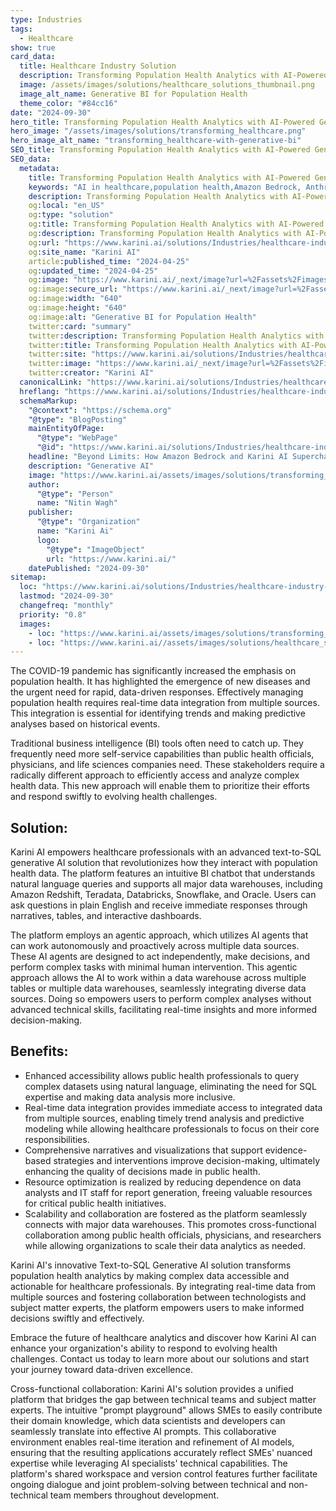 ```yaml
---
type: Industries
tags:
  - Healthcare
show: true
card_data:
  title: Healthcare Industry Solution
  description: Transforming Population Health Analytics with AI-Powered Generative BI.
  image: /assets/images/solutions/healthcare_solutions_thumbnail.png
  image_alt_name: Generative BI for Population Health
  theme_color: "#84cc16"
date: "2024-09-30"
hero_title: Transforming Population Health Analytics with AI-Powered Generative BI
hero_image: "/assets/images/solutions/transforming_healthcare.png"
hero_image_alt_name: "transforming_healthcare-with-generative-bi"
SEO_title: Transforming Population Health Analytics with AI-Powered Generative BI
SEO_data:
  metadata:
    title: Transforming Population Health Analytics with AI-Powered Generative BI
    keywords: "AI in healthcare,population health,Amazon Bedrock, Anthropic, OpenAI"
    description: Transforming Population Health Analytics with AI-Powered Generative BI
    og:local: "en_US"
    og:type: "solution"
    og:title: Transforming Population Health Analytics with AI-Powered Generative BI
    og:description: Transforming Population Health Analytics with AI-Powered Generative BI.
    og:url: "https://www.karini.ai/solutions/Industries/healthcare-industry-solution"
    og:site_name: "Karini AI"
    article:published_time: "2024-04-25"
    og:updated_time: "2024-04-25"
    og:image: "https://www.karini.ai/_next/image?url=%2Fassets%2Fimages%2Fsolutions%2Ftransforming_healthcare.png&w=1920&q=75"
    og:image:secure_url: "https://www.karini.ai/_next/image?url=%2Fassets%2Fimages%2Fsolutions%2Ftransforming_healthcare.png&w=1920&q=75"
    og:image:width: "640"
    og:image:height: "640"
    og:image:alt: "Generative BI for Population Health"
    twitter:card: "summary"
    twitter:description: Transforming Population Health Analytics with AI-Powered Generative BI.
    twitter:title: Transforming Population Health Analytics with AI-Powered Generative BI
    twitter:site: "https://www.karini.ai/solutions/Industries/healthcare-industry-solution"
    twitter:image: "https://www.karini.ai/_next/image?url=%2Fassets%2Fimages%2Fsolutions%2Fhealthcare_solutions_thumbnail.png&w=256&q=75"
    twitter:creator: "Karini AI"
  canonicalLink: "https://www.karini.ai/solutions/Industries/healthcare-industry-solution"
  hreflang: "https://www.karini.ai/solutions/Industries/healthcare-industry-solution"
  schemaMarkup:
    "@context": "https://schema.org"
    "@type": "BlogPosting"
    mainEntityOfPage:
      "@type": "WebPage"
      "@id": "https://www.karini.ai/solutions/Industries/healthcare-industry-solution"
    headline: "Beyond Limits: How Amazon Bedrock and Karini AI Supercharge Compound AI Systems"
    description: "Generative AI"
    image: "https://www.karini.ai/assets/images/solutions/transforming_healthcare.png"
    author:
      "@type": "Person"
      name: "Nitin Wagh"
    publisher:
      "@type": "Organization"
      name: "Karini Ai"
      logo:
        "@type": "ImageObject"
        url: "https://www.karini.ai/"
    datePublished: "2024-09-30"
sitemap:
  loc: "https://www.karini.ai/solutions/Industries/healthcare-industry-solution"
  lastmod: "2024-09-30"
  changefreq: "monthly"
  priority: "0.8"
  images:
    - loc: "https://www.karini.ai/assets/images/solutions/transforming_healthcare.png"
    - loc: "https://www.karini.ai//assets/images/solutions/healthcare_solutions_thumbnail.png"
---
```


The COVID-19 pandemic has significantly increased the emphasis on population health. It has highlighted the emergence of new diseases and the urgent need for rapid, data-driven responses. Effectively managing population health requires real-time data integration from multiple sources. This integration is essential for identifying trends and making predictive analyses based on historical events.

Traditional business intelligence (BI) tools often need to catch up. They frequently need more self-service capabilities than public health officials, physicians, and life sciences companies need. These stakeholders require a radically different approach to efficiently access and analyze complex health data. This new approach will enable them to prioritize their efforts and respond swiftly to evolving health challenges.

## Solution:

Karini AI empowers healthcare professionals with an advanced text-to-SQL generative AI solution that revolutionizes how they interact with population health data. The platform features an intuitive BI chatbot that understands natural language queries and supports all major data warehouses, including Amazon Redshift, Teradata, Databricks, Snowflake, and Oracle. Users can ask questions in plain English and receive immediate responses through narratives, tables, and interactive dashboards.

The platform employs an agentic approach, which utilizes AI agents that can work autonomously and proactively across multiple data sources. These AI agents are designed to act independently, make decisions, and perform complex tasks with minimal human intervention. This agentic approach allows the AI to work within a data warehouse across multiple tables or multiple data warehouses, seamlessly integrating diverse data sources. Doing so empowers users to perform complex analyses without advanced technical skills, facilitating real-time insights and more informed decision-making.

## Benefits:

- Enhanced accessibility allows public health professionals to query complex datasets using natural language, eliminating the need for SQL expertise and making data analysis more inclusive.
- Real-time data integration provides immediate access to integrated data from multiple sources, enabling timely trend analysis and predictive modeling while allowing healthcare professionals to focus on their core responsibilities.
- Comprehensive narratives and visualizations that support evidence-based strategies and interventions improve decision-making, ultimately enhancing the quality of decisions made in public health.
- Resource optimization is realized by reducing dependence on data analysts and IT staff for report generation, freeing valuable resources for critical public health initiatives.
- Scalability and collaboration are fostered as the platform seamlessly connects with major data warehouses. This promotes cross-functional collaboration among public health officials, physicians, and researchers while allowing organizations to scale their data analytics as needed.

Karini AI's innovative Text-to-SQL Generative AI solution transforms population health analytics by making complex data accessible and actionable for healthcare professionals. By integrating real-time data from multiple sources and fostering collaboration between technologists and subject matter experts, the platform empowers users to make informed decisions swiftly and effectively.

Embrace the future of healthcare analytics and discover how Karini AI can enhance your organization's ability to respond to evolving health challenges. Contact us today to learn more about our solutions and start your journey toward data-driven excellence.

Cross-functional collaboration: Karini AI's solution provides a unified platform that bridges the gap between technical teams and subject matter experts. The intuitive "prompt playground" allows SMEs to easily contribute their domain knowledge, which data scientists and developers can seamlessly translate into effective AI prompts. This collaborative environment enables real-time iteration and refinement of AI models, ensuring that the resulting applications accurately reflect SMEs' nuanced expertise while leveraging AI specialists' technical capabilities. The platform's shared workspace and version control features further facilitate ongoing dialogue and joint problem-solving between technical and non-technical team members throughout development.
